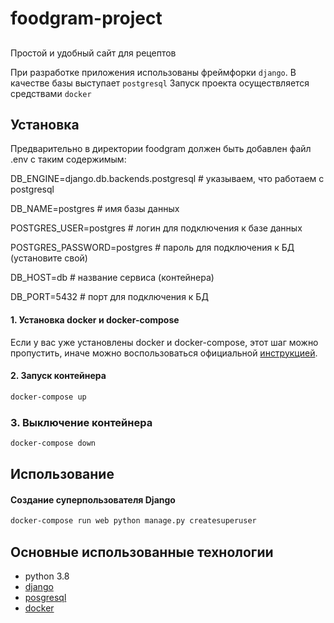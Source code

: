 # foodgram-project


## 
Простой и удобный сайт для рецептов

При разработке приложения использованы фреймфорки ```django```. В качестве базы выступает ```postgresql```
Запуск проекта осуществляется средствами ```docker```

## Установка
Предварительно в директории foodgram должен быть добавлен файл .env с таким содержимым:

DB_ENGINE=django.db.backends.postgresql # указываем, что работаем с postgresql

DB_NAME=postgres # имя базы данных

POSTGRES_USER=postgres # логин для подключения к базе данных

POSTGRES_PASSWORD=postgres # пароль для подключения к БД (установите свой)

DB_HOST=db # название сервиса (контейнера)

DB_PORT=5432 # порт для подключения к БД

#### 1. Установка docker и docker-compose

Если у вас уже установлены docker и docker-compose, этот шаг можно пропустить, иначе можно воспользоваться официальной [инструкцией](https://docs.docker.com/engine/install/).

#### 2. Запуск контейнера
```bash
docker-compose up
```
### 3. Выключение контейнера
```bash
docker-compose down
```


## Использование
#### Создание суперпользователя Django
```bash
docker-compose run web python manage.py createsuperuser
```

## Основные использованные технологии
* python 3.8
* [django](https://www.djangoproject.com/)
* [posgresql](https://www.postgresql.org/)
* [docker](https://www.docker.com/)

